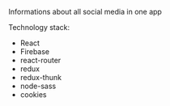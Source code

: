Informations about all social media in one app

Technology stack:
- React
- Firebase
- react-router
- redux
- redux-thunk
- node-sass
- cookies

